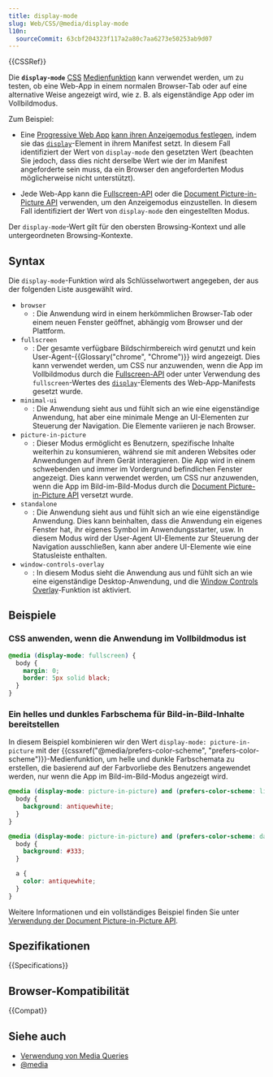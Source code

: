 ```yaml
---
title: display-mode
slug: Web/CSS/@media/display-mode
l10n:
  sourceCommit: 63cbf204323f117a2a80c7aa6273e50253ab9d07
---
```


{{CSSRef}}

Die **`display-mode`** [CSS](/de/docs/Web/CSS) [Medienfunktion](/de/docs/Web/CSS/@media#media_features) kann verwendet werden, um zu testen, ob eine Web-App in einem normalen Browser-Tab oder auf eine alternative Weise angezeigt wird, wie z. B. als eigenständige App oder im Vollbildmodus.

Zum Beispiel:

- Eine [Progressive Web App](/de/docs/Web/Progressive_web_apps) [kann ihren Anzeigemodus festlegen](/de/docs/Web/Progressive_web_apps/How_to/Create_a_standalone_app), indem sie das [`display`](/de/docs/Web/Progressive_web_apps/Manifest/Reference/display)-Element in ihrem Manifest setzt. In diesem Fall identifiziert der Wert von `display-mode` den gesetzten Wert (beachten Sie jedoch, dass dies nicht derselbe Wert wie der im Manifest angeforderte sein muss, da ein Browser den angeforderten Modus möglicherweise nicht unterstützt).

- Jede Web-App kann die [Fullscreen-API](/de/docs/Web/API/Fullscreen_API) oder die [Document Picture-in-Picture API](/de/docs/Web/API/Document_Picture-in-Picture_API) verwenden, um den Anzeigemodus einzustellen. In diesem Fall identifiziert der Wert von `display-mode` den eingestellten Modus.

Der `display-mode`-Wert gilt für den obersten Browsing-Kontext und alle untergeordneten Browsing-Kontexte.

## Syntax

Die `display-mode`-Funktion wird als Schlüsselwortwert angegeben, der aus der folgenden Liste ausgewählt wird.

- `browser`
  - : Die Anwendung wird in einem herkömmlichen Browser-Tab oder einem neuen Fenster geöffnet, abhängig vom Browser und der Plattform.
- `fullscreen`
  - : Der gesamte verfügbare Bildschirmbereich wird genutzt und kein User-Agent-{{Glossary("chrome", "Chrome")}} wird angezeigt. Dies kann verwendet werden, um CSS nur anzuwenden, wenn die App im Vollbildmodus durch die [Fullscreen-API](/de/docs/Web/API/Fullscreen_API) oder unter Verwendung des `fullscreen`-Wertes des [`display`](/de/docs/Web/Progressive_web_apps/Manifest/Reference/display)-Elements des Web-App-Manifests gesetzt wurde.
- `minimal-ui`
  - : Die Anwendung sieht aus und fühlt sich an wie eine eigenständige Anwendung, hat aber eine minimale Menge an UI-Elementen zur Steuerung der Navigation. Die Elemente variieren je nach Browser.
- `picture-in-picture`
  - : Dieser Modus ermöglicht es Benutzern, spezifische Inhalte weiterhin zu konsumieren, während sie mit anderen Websites oder Anwendungen auf ihrem Gerät interagieren. Die App wird in einem schwebenden und immer im Vordergrund befindlichen Fenster angezeigt. Dies kann verwendet werden, um CSS nur anzuwenden, wenn die App im Bild-im-Bild-Modus durch die [Document Picture-in-Picture API](/de/docs/Web/API/Document_Picture-in-Picture_API) versetzt wurde.
- `standalone`
  - : Die Anwendung sieht aus und fühlt sich an wie eine eigenständige Anwendung. Dies kann beinhalten, dass die Anwendung ein eigenes Fenster hat, ihr eigenes Symbol im Anwendungsstarter, usw. In diesem Modus wird der User-Agent UI-Elemente zur Steuerung der Navigation ausschließen, kann aber andere UI-Elemente wie eine Statusleiste enthalten.
- `window-controls-overlay`
  - : In diesem Modus sieht die Anwendung aus und fühlt sich an wie eine eigenständige Desktop-Anwendung, und die [Window Controls Overlay](/de/docs/Web/API/Window_Controls_Overlay_API)-Funktion ist aktiviert.

## Beispiele

### CSS anwenden, wenn die Anwendung im Vollbildmodus ist

```css
@media (display-mode: fullscreen) {
  body {
    margin: 0;
    border: 5px solid black;
  }
}
```

### Ein helles und dunkles Farbschema für Bild-in-Bild-Inhalte bereitstellen

In diesem Beispiel kombinieren wir den Wert `display-mode: picture-in-picture` mit der {{cssxref("@media/prefers-color-scheme", "prefers-color-scheme")}}-Medienfunktion, um helle und dunkle Farbschemata zu erstellen, die basierend auf der Farbvorliebe des Benutzers angewendet werden, nur wenn die App im Bild-im-Bild-Modus angezeigt wird.

```css
@media (display-mode: picture-in-picture) and (prefers-color-scheme: light) {
  body {
    background: antiquewhite;
  }
}

@media (display-mode: picture-in-picture) and (prefers-color-scheme: dark) {
  body {
    background: #333;
  }

  a {
    color: antiquewhite;
  }
}
```

Weitere Informationen und ein vollständiges Beispiel finden Sie unter [Verwendung der Document Picture-in-Picture API](/de/docs/Web/API/Document_Picture-in-Picture_API/Using).

## Spezifikationen

{{Specifications}}

## Browser-Kompatibilität

{{Compat}}

## Siehe auch

- [Verwendung von Media Queries](/de/docs/Web/CSS/CSS_media_queries/Using_media_queries)
- [@media](/de/docs/Web/CSS/@media)
